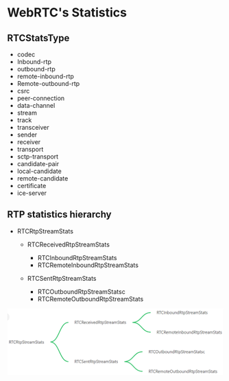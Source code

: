 # WebRTC's Statistics


## RTCStatsType

* codec
* Inbound-rtp
* outbound-rtp
* remote-inbound-rtp
* Remote-outbound-rtp
* csrc
* peer-connection
* data-channel
* stream
* track
* transceiver
* sender
* receiver
* transport
* sctp-transport
* candidate-pair
* local-candidate
* remote-candidate
* certificate
* ice-server


##  RTP statistics hierarchy
* RTCRtpStreamStats
  * RTCReceivedRtpStreamStats
    - RTCInboundRtpStreamStats
    - RTCRemoteInboundRtpStreamStats

  * RTCSentRtpStreamStats
    - RTCOutboundRtpStreamStatsc
    - RTCRemoteOutboundRtpStreamStats

![](webrtc_statistic_hierarchy.png)


